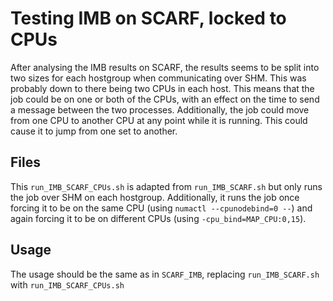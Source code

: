 # Testing IMB on SCARF, locked to CPUs

After analysing the IMB results on SCARF, the results seems to be split into two sizes for each hostgroup when communicating over SHM. This was probably down to there being two CPUs in each host. This means that the job could be on one or both of the CPUs, with an effect on the time to send a message between the two processes. Additionally, the job could move from one CPU to another CPU at any point while it is running. This could cause it to jump from one set to another.

## Files
This `run_IMB_SCARF_CPUs.sh` is adapted from `run_IMB_SCARF.sh` but only runs the job over SHM on each hostgroup. Additionally, it runs the job once forcing it to be on the same CPU (using `numactl --cpunodebind=0 --`) and again forcing it to be on different CPUs (using `-cpu_bind=MAP_CPU:0,15`).


## Usage
The usage should be the same as in `SCARF_IMB`, replacing `run_IMB_SCARF.sh` with `run_IMB_SCARF_CPUs.sh`
